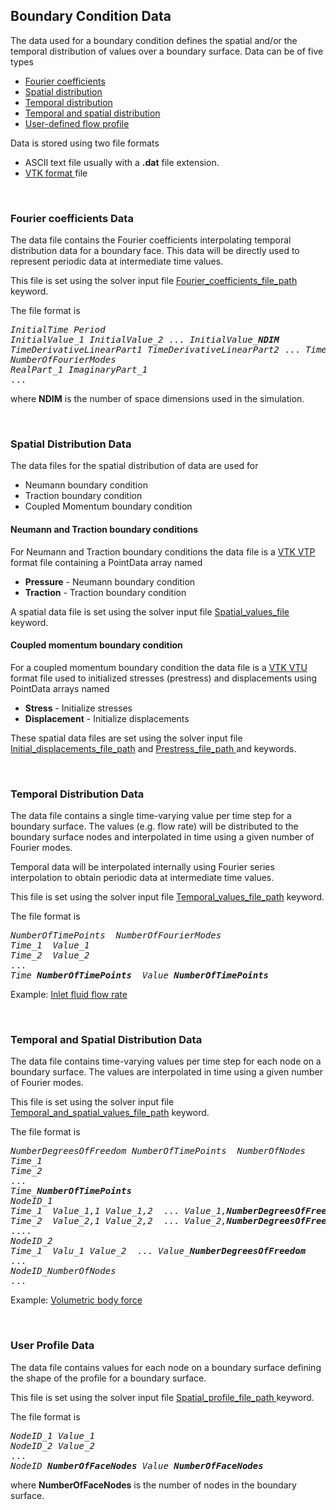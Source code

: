 
<h2 id="data_file_formats_boundary_condition"> Boundary Condition Data</h2>
The data used for a boundary condition defines the spatial and/or the temporal distribution of values
over a boundary surface. Data can be of five types

<ul style="list-style-type:disc;">
  <li> <a href="#data_file_formats_boundary_condition_fourier"> Fourier coefficients <a> </li>
  <li> <a href="#data_file_formats_boundary_condition_spatial"> Spatial distribution <a> </li>
  <li> <a href="#data_file_formats_boundary_condition_temporal"> Temporal distribution <a> </li>
  <li> <a href="#data_file_formats_boundary_condition_temporal_spatial"> Temporal and spatial distribution <a> </li>
  <li> <a href="#bdata_file_formats_boundary_condition_profile"> User-defined flow profile <a> </li>
</ul>

Data is stored using two file formats
<ul style="list-style-type:disc;">
  <li> ASCII text file usually with a <strong>.dat</strong> file extension. </i>
  <li> <a href="#appendix_vtk_file_format"> VTK format </a> file </i> 
</ul> 

<!-- --------------------------------------------------- -->
<!-- ---------- Fourier coefficients Data -------------- -->
<!-- --------------------------------------------------- -->

<br>
<h3 id="data_file_formats_boundary_condition_fourier"> Fourier coefficients Data</h3>
The data file contains the Fourier coefficients interpolating temporal distribution data for a boundary face. This data will be directly used to represent periodic data at intermediate time values.

This file is set using the solver input file <a href="#bc_Fourier_coefficients_file_path"> Fourier_coefficients_file_path</a> keyword. 

The file format is
<pre>
<i>InitialTime</i> <i>Period</i>
<i>InitialValue_1</i> <i>InitialValue_2</i> ... <i>InitialValue_<strong>NDIM</strong></i> 
<i>TimeDerivativeLinearPart1</i> <i>TimeDerivativeLinearPart2</i> ... <i>TimeDerivativeLinearPart_NDIM</i>
<i>NumberOfFourierModes</i>
<i>RealPart_1</i> <i>ImaginaryPart_1</i>
...
</pre>

where <strong>NDIM</strong> is the number of space dimensions used in the simulation.

<!-- --------------------------------------------------- -->
<!-- ----------- Spatial Distribution Data ------------- -->
<!-- --------------------------------------------------- -->

<br>
<h3 id="data_file_formats_boundary_condition_spatial"> Spatial Distribution Data</h3>
The data files for the spatial distribution of data are used for 
<ul style="list-style-type:disc;">
  <li> Neumann boundary condition </li>
  <li> Traction boundary condition </li>
  <li> Coupled Momentum boundary condition </li>
</ul> 

<h4> Neumann and Traction boundary conditions </h4>
For Neumann and Traction boundary conditions the data file is a 
<a href="#appendix_vtk_file_format"> VTK VTP </a> format file containing a PointData array
named 
<ul style="list-style-type:disc;">
  <li> <strong>Pressure</strong> - Neumann boundary condition </li>
  <li> <strong>Traction</strong> - Traction boundary condition </li>
</ul> 

A spatial data file is set using the solver input file <a href="#bc_Spatial_values_file"> Spatial_values_file </a> keyword.

<h4> Coupled momentum boundary condition </h4>
For a coupled momentum boundary condition the data file is a 
<a href="#appendix_vtk_file_format"> VTK VTU </a> format file used to initialized stresses (prestress) and 
displacements using PointData arrays named
<ul style="list-style-type:disc;">
  <li> <strong>Stress</strong> - Initialize stresses </li>
  <li> <strong>Displacement</strong> - Initialize displacements </li>
</ul> 

These spatial data files are set using the solver input file 
<a href="#bc_Initial_displacements_file_path"> Initial_displacements_file_path</a> and 
<a href="#bc_Prestress_file_path"> Prestress_file_path </a> and keywords.


<!-- --------------------------------------------------- -->
<!-- ---------- Temporal distribution Data ------------- -->
<!-- --------------------------------------------------- -->

<br>
<h3 id="data_file_formats_boundary_condition_temporal"> Temporal Distribution Data</h3>
The data file contains a single time-varying value per time step for a boundary surface. The values (e.g. flow rate) will be distributed to the boundary surface nodes and interpolated in time using a given number of Fourier modes.

Temporal data will be interpolated internally using Fourier series interpolation to obtain periodic data at intermediate time values.

This file is set using the solver input file <a href="#bc_Temporal_values_file_path"> Temporal_values_file_path</a> keyword. 

The file format is
<pre>
<i>NumberOfTimePoints</i>  <i>NumberOfFourierModes</i>  
<i>Time_1</i>  <i>Value_1</i>  
<i>Time_2</i>  <i>Value_2</i>  
...
<i>Time_<strong>NumberOfTimePoints</i></strong>  <i>Value_<strong>NumberOfTimePoints</strong></i>  
</pre>

Example: <a href="https://github.com/SimVascular/svFSIplus/blob/main/tests/cases/fluid/pipe_RCR_3d/lumen_inlet.flow"> Inlet fluid flow rate <a>

<!-- --------------------------------------------------- -->
<!-- ---- Temporal and spatial distribution Data ------- -->
<!-- --------------------------------------------------- -->

<br>
<h3 id="data_file_formats_boundary_condition_temporal_spatial"> Temporal and Spatial Distribution Data</h3>
The data file contains time-varying values per time step for each node on a boundary surface. 
The values are interpolated in time using a given number of Fourier modes.

This file is set using the solver input file <a href="#bc_Temporal_and_spatial_values_file_path"> Temporal_and_spatial_values_file_path</a> keyword. 

The file format is
<pre>
<i>NumberDegreesOfFreedom</i> <i>NumberOfTimePoints</i>  <i>NumberOfNodes</i>
<i>Time_1</i>  
<i>Time_2</i> 
...
<i>Time_<strong>NumberOfTimePoints</i></strong>  
<i>NodeID_1</i>
<i>Time_1</i>  <i>Value_1,1</i> <i>Value_1,2</i>  ... <i>Value_1,<strong>NumberDegreesOfFreedom</strong></i>
<i>Time_2</i>  <i>Value_2,1</i> <i>Value_2,2</i>  ... <i>Value_2,<strong>NumberDegreesOfFreedom</strong></i>
....
<i>NodeID_2</i>
<i>Time_1</i>  <i>Valu_1</i> <i>Value_2</i>  ... <i>Value_<strong>NumberDegreesOfFreedom</strong></i>
...
<i>NodeID_</strong>NumberOfNodes</strong></i>
...
</pre>

Example: <a href="https://media.githubusercontent.com/media/SimVascular/svFSIplus/main/tests/cases/stokes/manufactured_solution/P1P1/bforce/N016/bforce.dat"> Volumetric body force <a>


<!-- --------------------------------------------------- -->
<!-- ---------------- User Profile Data ---------------- -->
<!-- --------------------------------------------------- -->

<br>
<h3 id="data_file_formats_boundary_condition_profile"> User Profile Data</h3>
The data file contains values for each node on a boundary surface defining the shape of the profile for a boundary surface. 

This file is set using the solver input file <a href="#bc_Spatial_profile_file_path"> Spatial_profile_file_path </a> keyword. 

The file format is
<pre>
<i>NodeID_1</i> <i>Value_1</i>
<i>NodeID_2</i> <i>Value_2</i>
...
<i>NodeID_<strong>NumberOfFaceNodes</strong></i> <i>Value_<strong>NumberOfFaceNodes</strong></i> 
</pre>

where <strong>NumberOfFaceNodes</strong> is the number of nodes in the boundary surface.

